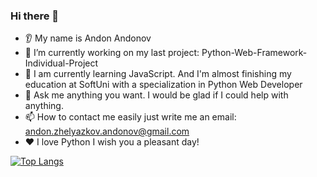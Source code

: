 

### Hi there 👋
* 👂 My name is Andon Andonov
* 🔭 I’m currently working on my last project: Python-Web-Framework-Individual-Project
* 🌱 I am currently learning JavaScript. And I'm almost finishing my education at SoftUni with a specialization in Python Web Developer
* 💬 Ask me anything you want. I would be glad if I could help with anything.
* 📫 How to contact me easily just write me an email: andon.zhelyazkov.andonov@gmail.com
* ❤️ I love Python
I wish you a pleasant day!


[![Top Langs](https://github-readme-stats.vercel.app/api/top-langs/?bigdo=your-github-username&layout=compact&theme=vision-friendly-dark)](https://github.com/anuraghazra/github-readme-stats)
